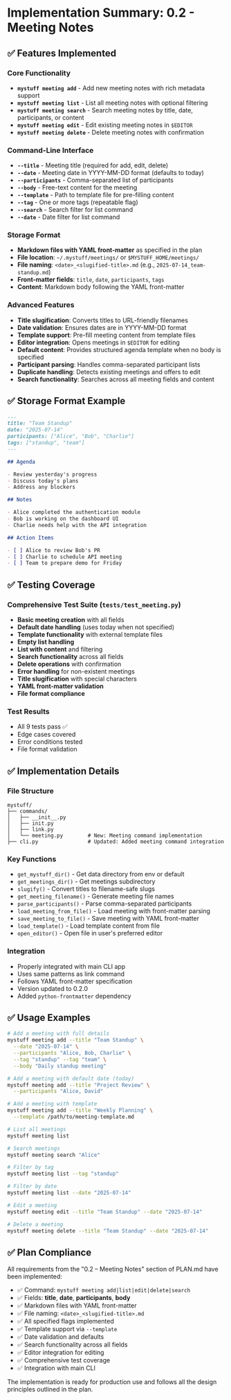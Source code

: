 # Implementation Summary: 0.2 - Meeting Notes

## ✅ **Features Implemented**

### Core Functionality

- **`mystuff meeting add`** - Add new meeting notes with rich metadata support
- **`mystuff meeting list`** - List all meeting notes with optional filtering
- **`mystuff meeting search`** - Search meeting notes by title, date, participants, or content
- **`mystuff meeting edit`** - Edit existing meeting notes in `$EDITOR`
- **`mystuff meeting delete`** - Delete meeting notes with confirmation

### Command-Line Interface

- **`--title`** - Meeting title (required for add, edit, delete)
- **`--date`** - Meeting date in YYYY-MM-DD format (defaults to today)
- **`--participants`** - Comma-separated list of participants
- **`--body`** - Free-text content for the meeting
- **`--template`** - Path to template file for pre-filling content
- **`--tag`** - One or more tags (repeatable flag)
- **`--search`** - Search filter for list command
- **`--date`** - Date filter for list command

### Storage Format

- **Markdown files with YAML front-matter** as specified in the plan
- **File location**: `~/.mystuff/meetings/` or `$MYSTUFF_HOME/meetings/`
- **File naming**: `<date>_<slugified-title>.md` (e.g., `2025-07-14_team-standup.md`)
- **Front-matter fields**: `title`, `date`, `participants`, `tags`
- **Content**: Markdown body following the YAML front-matter

### Advanced Features

- **Title slugification**: Converts titles to URL-friendly filenames
- **Date validation**: Ensures dates are in YYYY-MM-DD format
- **Template support**: Pre-fill meeting content from template files
- **Editor integration**: Opens meetings in `$EDITOR` for editing
- **Default content**: Provides structured agenda template when no body is specified
- **Participant parsing**: Handles comma-separated participant lists
- **Duplicate handling**: Detects existing meetings and offers to edit
- **Search functionality**: Searches across all meeting fields and content

## ✅ **Storage Format Example**

```markdown
---
title: "Team Standup"
date: "2025-07-14"
participants: ["Alice", "Bob", "Charlie"]
tags: ["standup", "team"]
---

## Agenda

- Review yesterday's progress
- Discuss today's plans
- Address any blockers

## Notes

- Alice completed the authentication module
- Bob is working on the dashboard UI
- Charlie needs help with the API integration

## Action Items

- [ ] Alice to review Bob's PR
- [ ] Charlie to schedule API meeting
- [ ] Team to prepare demo for Friday
```

## ✅ **Testing Coverage**

### Comprehensive Test Suite (`tests/test_meeting.py`)

- **Basic meeting creation** with all fields
- **Default date handling** (uses today when not specified)
- **Template functionality** with external template files
- **Empty list handling**
- **List with content** and filtering
- **Search functionality** across all fields
- **Delete operations** with confirmation
- **Error handling** for non-existent meetings
- **Title slugification** with special characters
- **YAML front-matter validation**
- **File format compliance**

### Test Results

- All 9 tests pass ✅
- Edge cases covered
- Error conditions tested
- File format validation

## ✅ **Implementation Details**

### File Structure

```
mystuff/
├── commands/
│   ├── __init__.py
│   ├── init.py
│   ├── link.py
│   └── meeting.py        # New: Meeting command implementation
├── cli.py                # Updated: Added meeting command integration
```

### Key Functions

- `get_mystuff_dir()` - Get data directory from env or default
- `get_meetings_dir()` - Get meetings subdirectory
- `slugify()` - Convert titles to filename-safe slugs
- `get_meeting_filename()` - Generate meeting file names
- `parse_participants()` - Parse comma-separated participants
- `load_meeting_from_file()` - Load meeting with front-matter parsing
- `save_meeting_to_file()` - Save meeting with YAML front-matter
- `load_template()` - Load template content from file
- `open_editor()` - Open file in user's preferred editor

### Integration

- Properly integrated with main CLI app
- Uses same patterns as link command
- Follows YAML front-matter specification
- Version updated to 0.2.0
- Added `python-frontmatter` dependency

## ✅ **Usage Examples**

```bash
# Add a meeting with full details
mystuff meeting add --title "Team Standup" \
  --date "2025-07-14" \
  --participants "Alice, Bob, Charlie" \
  --tag "standup" --tag "team" \
  --body "Daily standup meeting"

# Add a meeting with default date (today)
mystuff meeting add --title "Project Review" \
  --participants "Alice, David"

# Add a meeting with template
mystuff meeting add --title "Weekly Planning" \
  --template /path/to/meeting-template.md

# List all meetings
mystuff meeting list

# Search meetings
mystuff meeting search "Alice"

# Filter by tag
mystuff meeting list --tag "standup"

# Filter by date
mystuff meeting list --date "2025-07-14"

# Edit a meeting
mystuff meeting edit --title "Team Standup" --date "2025-07-14"

# Delete a meeting
mystuff meeting delete --title "Team Standup" --date "2025-07-14"
```

## ✅ **Plan Compliance**

All requirements from the "0.2 – Meeting Notes" section of PLAN.md have been implemented:

- ✅ Command: `mystuff meeting add|list|edit|delete|search`
- ✅ Fields: **title**, **date**, **participants**, **body**
- ✅ Markdown files with YAML front-matter
- ✅ File naming: `<date>_<slugified-title>.md`
- ✅ All specified flags implemented
- ✅ Template support via `--template`
- ✅ Date validation and defaults
- ✅ Search functionality across all fields
- ✅ Editor integration for editing
- ✅ Comprehensive test coverage
- ✅ Integration with main CLI

The implementation is ready for production use and follows all the design principles outlined in the plan.
